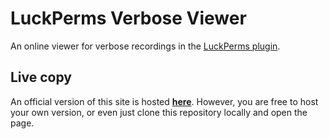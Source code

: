 # LuckPerms Verbose Viewer
An online viewer for verbose recordings in the [LuckPerms plugin](https://github.com/lucko/LuckPerms).

## Live copy
An official version of this site is hosted [**here**](https://luckperms.github.io/verbose/). However, you are free to host your own version, or even just clone this repository locally and open the page.